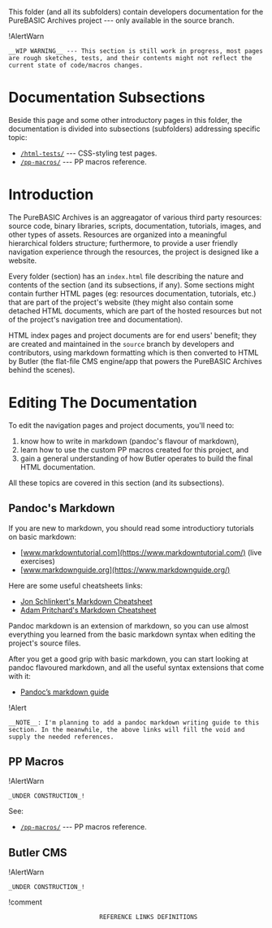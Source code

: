 
This folder (and all its subfolders) contain developers documentation for the PureBASIC Archives project --- only available in the source branch.

!AlertWarn
~~~~~~~~~~~~~~~~~~~~~~~~~~~~~~~~~~~~~~~~~~~~~~~~~~~~~~~~~~~~~~~~~~~~~~~~
__WIP WARNING__ --- This section is still work in progress, most pages are rough sketches, tests, and their contents might not reflect the current state of code/macros changes.
~~~~~~~~~~~~~~~~~~~~~~~~~~~~~~~~~~~~~~~~~~~~~~~~~~~~~~~~~~~~~~~~~~~~~~~~

# Documentation Subsections

Beside this page and some other introductory pages in this folder, the documentation is divided into subsections (subfolders) addressing specific topic:

- [`/html-tests/`](./html-tests/index.html) --- CSS-styling test pages.
- [`/pp-macros/`](./pp-macros/index.html) --- PP macros reference.

# Introduction

The PureBASIC Archives is an aggreagator of various third party resources: source code, binary libraries, scripts, documentation, tutorials, images, and other types of assets. Resources are organized into a meaningful hierarchical folders structure; furthermore, to provide a user friendly navigation experience through the resources, the project is designed like a website.

Every folder (section) has an `index.html` file describing the nature and contents of the section (and its subsections, if any). Some sections might contain further HTML pages (eg: resources documentation, tutorials, etc.) that are part of the project's website (they might also contain some detached HTML documents, which are part of the hosted resources but not of the project's navigation tree and documentation).

HTML index pages and project documents are for end users' benefit; they are created and maintained in the `source` branch by developers and contributors, using markdown formatting which is then converted to HTML by Butler (the flat-file CMS engine/app that powers the PureBASIC Archives behind the scenes).

# Editing The Documentation

To edit the navigation pages and project documents, you'll need to:

1. know how to write in markdown (pandoc's flavour of markdown),
2. learn how to use the custom PP macros created for this project, and
3. gain a general understanding of how Butler operates to build the final HTML documentation.

All these topics are covered in this section (and its subsections).

## Pandoc's Markdown

If you are new to markdown, you should read some introductiory tutorials on basic markdown:

- [www.markdowntutorial.com](https://www.markdowntutorial.com/) (live exercises)
- [www.markdownguide.org](https://www.markdownguide.org/)

Here are some useful cheatsheets links:

- [Jon Schlinkert's Markdown Cheatsheet](https://gist.github.com/jonschlinkert/5854601)
- [Adam Pritchard's Markdown Cheatsheet](https://github.com/adam-p/markdown-here/wiki/Markdown-Here-Cheatsheet)

Pandoc markdown is an extension of markdown, so you can use almost everything you learned from the basic markdown syntax when editing the project's source files.

After you get a good grip with basic markdown, you can start looking at pandoc flavoured markdown, and all the useful syntax extensions that come with it:

- [Pandoc’s markdown guide][pandoc md]

!Alert
~~~~~~~~~~~~~~~~~~~~~~~~~~~~~~~~~~~~~~~~~~~~~~~~~~~~~~~~~~~~~~~~~~~~~~~~
__NOTE__: I'm planning to add a pandoc markdown writing guide to this section. In the meanwhile, the above links will fill the void and supply the needed references.
~~~~~~~~~~~~~~~~~~~~~~~~~~~~~~~~~~~~~~~~~~~~~~~~~~~~~~~~~~~~~~~~~~~~~~~~

## PP Macros

!AlertWarn
~~~~~~~~~~~~~~~~~~~~~~~~~~~~~~~~~~~~~~~~~~~~~~~~~~~~~~~~~~~~~~~~~~~~~~~~
_UNDER CONSTRUCTION_!
~~~~~~~~~~~~~~~~~~~~~~~~~~~~~~~~~~~~~~~~~~~~~~~~~~~~~~~~~~~~~~~~~~~~~~~~

See:

- [`/pp-macros/`](./pp-macros/index.html) --- PP macros reference.


## Butler CMS

!AlertWarn
~~~~~~~~~~~~~~~~~~~~~~~~~~~~~~~~~~~~~~~~~~~~~~~~~~~~~~~~~~~~~~~~~~~~~~~~
_UNDER CONSTRUCTION_!
~~~~~~~~~~~~~~~~~~~~~~~~~~~~~~~~~~~~~~~~~~~~~~~~~~~~~~~~~~~~~~~~~~~~~~~~






!comment
~~~~~~~~~~~~~~~~~~~~~~~~~~~~~~~~~~~~~~~~~~~~~~~~~~~~~~~~~~~~~~~~~~~~~~~~~~~~~~
                         REFERENCE LINKS DEFINITIONS                          
~~~~~~~~~~~~~~~~~~~~~~~~~~~~~~~~~~~~~~~~~~~~~~~~~~~~~~~~~~~~~~~~~~~~~~~~~~~~~~

[pandoc md]: http://pandoc.org/MANUAL.html#pandocs-markdown "Pandoc’s markdown guide"
